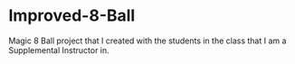 # Improved-8-Ball
Magic 8 Ball project that I created with the students in the class that I am a Supplemental Instructor in. 
